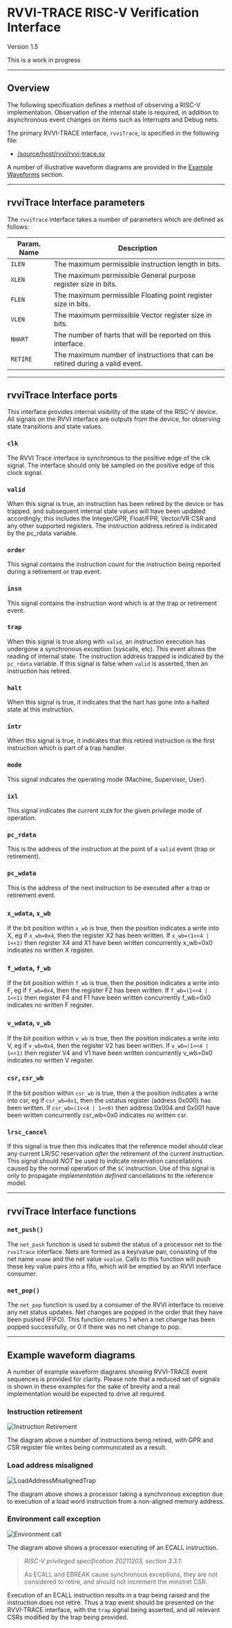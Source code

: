 # RVVI-TRACE RISC-V Verification Interface

Version 1.5

This is a work in progress

----
## Overview

The following specification defines a method of observing a RISC-V
implementation. Observation of the internal state is required, in addition to
asynchronous event changes on items such as Interrupts and Debug nets.

The primary RVVI-TRACE interface, `rvviTrace`, is specified in the following
file:
- [/source/host/rvvi/rvvi-trace.sv](../source/host/rvvi/rvvi-trace.sv)

A number of illustrative waveform diagrams are provided in the [Example Waveforms](#example-waveform-diagrams) section.

----
## rvviTrace Interface parameters

The `rvviTrace` interface takes a number of parameters which are defined as follows:

| Param. Name | Description                                                                  |
| ----------- | ---------------------------------------------------------------------------- |
| `ILEN`      | The maximum permissible instruction length in bits.                          |
| `XLEN`      | The maximum permissible General purpose register size in bits.               |
| `FLEN`      | The maximum permissible Floating point register size in bits.                |
| `VLEN`      | The maximum permissible Vector register size in bits.                        |
| `NHART`     | The number of harts that will be reported on this interface.                 |
| `RETIRE`    | The maximum number of instructions that can be retired during a valid event. |

----
## rvviTrace Interface ports

This interface provides internal visibility of the state of the RISC-V device.
All signals on the RVVI interface are outputs from the device, for observing
state transitions and state values.

### `clk`
The RVVI Trace interface is synchronous to the positive edge of the clk
signal. The interface should only be sampled on the positive edge of this
clock signal.

### `valid`
When this signal is true, an instruction has been retired by the device or has
trapped, and subsequent internal state values will have been updated
accordingly, this includes the Integer/GPR, Float/FPR, Vector/VR CSR and any
other supported registers. The instruction address retired is indicated by the
pc_rdata variable.

### `order`
This signal contains the instruction count for the instruction being reported
during a retirement or trap event.

### `insn`
This signal contains the instruction word which is at the trap or retirement
event.

### `trap`
When this signal is true along with `valid`, an instruction execution has
undergone a synchronous exception (syscalls, etc). This event allows the
reading of internal state. The instruction address trapped is indicated by the
`pc_rdata` variable. If this signal is false when `valid` is asserted, then an
instruction has retired.

### `halt`
When this signal is true, it indicates that the hart has gone into a halted
state at this instruction.

### `intr`
When this signal is true, it indicates that this retired instruction is the
first instruction which is part of a trap handler.

### `mode`
This signal indicates the operating mode (Machine, Supervisor, User).

### `ixl`
This signal indicates the current `XLEN` for the given privilege mode of
operation.

### `pc_rdata`
This is the address of the instruction at the point of a `valid` event (trap
or retirement).

### `pc_wdata`
This is the address of the next instruction to be executed after a trap or
retirement event.

### `x_wdata`, `x_wb`
If the bit position within `x_wb` is true, then the position indicates a write
into X, eg if `x_wb=0x4`, then the register X2 has been written. If
`x_wb=(1<<4 | 1<<1)` then register X4 and X1 have been written concurrently
x_wb=0x0 indicates no written X register.

### `f_wdata`, `f_wb`
If the bit position within `f_wb` is true, then the position indicates a write
into F, eg if `f_wb=0x4`, then the register F2 has been written. If
`f_wb=(1<<4 | 1<<1)` then register F4 and F1 have been written concurrently
f_wb=0x0 indicates no written F register.

### `v_wdata`, `v_wb`
If the bit position within `v_wb` is true, then the position indicates a write
into V, eg if `v_wb=0x4`, then the register V2 has been written. If
`v_wb=(1<<4 | 1<<1)` then register V4 and V1 have been written concurrently
v_wb=0x0 indicates no written V register.

### `csr`, `csr_wb`
If the bit position within `csr_wb` is true, then a the position indicates a
write into csr, eg if `csr_wb=0x1`, then the ustatus register (address 0x000)
has been written. If `csr_wb=(1<<4 | 1<<0)` then address 0x004 and 0x001 have
been written concurrently csr_wb=0x0 indicates no written csr.

### `lrsc_cancel`
If this signal is true then this indicates that the reference model should
clear any current LR/SC reservation _after_ the retirement of the current
instruction. This signal should _NOT_ be used to indicate reservation
cancellations caused by the normal operation of the `SC` instruction. Use of
this signal is only to propagate _implementation defined_ cancellations to the
reference model.

----
## rvviTrace Interface functions

### `net_push()`
The `net_push` function is used to submit the status of a processor net to the
`rvviTrace` interface. Nets are formed as a key/value pair, consisting of the
net name `vname` and the net value `vvalue`. Calls to this function will push
these key value pairs into a fifo, which will be emptied by an RVVI interface
consumer.

### `net_pop()`
The `net_pop` function is used by a consumer of the RVVI interface to receive
any net status updates. Net changes are popped in the order that they have been
pushed (FIFO). This function returns 1 when a net change has been popped
successfully, or 0 if there was no net change to pop.

----
## Example waveform diagrams

A number of example waveform diagrams showing RVVI-TRACE event sequences is
provided for clarity. Please note that a reduced set of signals is shown in
these examples for the sake of brevity and a real implementation would be
expected to drive all required.

### Instruction retirement

![Instruction Retirement](../diagrams/InstructionRetirement.png)

The diagram above a number of instructions being retired, with GPR and CSR
register file writes being communicated as a result.

### Load address misaligned

![LoadAddressMisalignedTrap](../diagrams/LoadAddressMisalignedTrap.png)

The diagram above shows a processor taking a synchronous exception due to
execution of a load word instruction from a non-aligned memory address.

### Environment call exception

![Environment call](../diagrams/EnvironmentCallException.png)

The diagram above shows a processor executing of an ECALL instruction.

> _RISC-V privileged specification 20211203, section 3.3.1:_
>
> As ECALL and EBREAK cause synchronous exceptions, they are not considered to
> retire, and should not increment the minstret CSR.

Execution of an ECALL instruction results in a trap being raised and the
instruction does not retire. Thus a trap event should be presented on the
RVVI-TRACE interface, with the `trap` signal being asserted, and all relevant
CSRs modified by the trap being provided.
